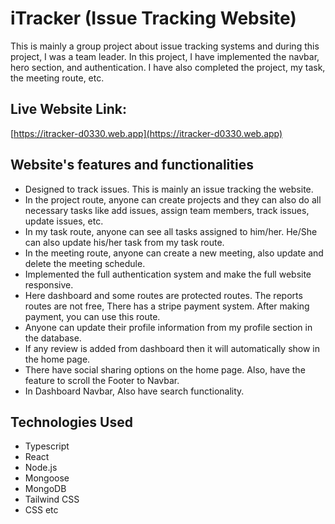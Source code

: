 # iTracker (Issue Tracking Website)
This is mainly a group project about issue tracking systems and during this project, I was a team leader. In this project, I have implemented the navbar, hero section, and authentication. I have also completed the project, my task, the meeting route, etc.

## Live Website Link:
[https://itracker-d0330.web.app](https://itracker-d0330.web.app)

## Website's features and functionalities
- Designed to track issues. This is mainly an issue tracking the website.
- In the project route, anyone can create projects and they can also do all necessary tasks like add issues, assign team members, track issues, update issues, etc.
- In my task route, anyone can see all tasks assigned to him/her. He/She can also update his/her task from my task route.
- In the meeting route, anyone can create a new meeting, also update and delete the meeting schedule.
- Implemented the full authentication system and make the full website responsive.
- Here dashboard and some routes are protected routes. The reports routes are not free, There has a stripe payment system. After making payment, you can use this route.
- Anyone can update their profile information from my profile section in the database.
- If any review is added from dashboard then it will automatically show in the home page. 
- There have social sharing options on the home page. Also, have the feature to scroll the Footer to Navbar.
- In Dashboard Navbar, Also have search functionality.  

## Technologies Used
- Typescript
- React
- Node.js
- Mongoose
- MongoDB
- Tailwind CSS
- CSS etc